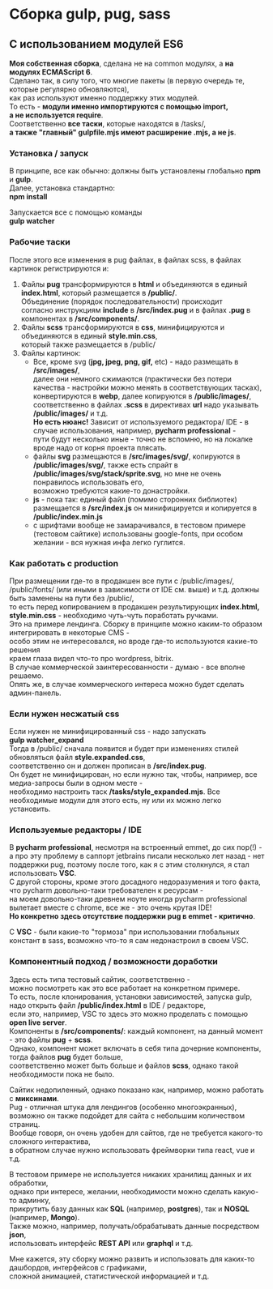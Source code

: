 # Сборка gulp, pug, sass
## С использованием модулей ES6

**Моя собственная сборка**, сделана не на common модулях, а **на модулях ECMAScript 6**.  
Сделано так,  в силу того, что многие пакеты (в первую очередь те, которые регулярно обновляются),  
как раз используют именно поддержку этих модулей.  
То есть - **модули именно импортируются с помощью import,  
а не используется require**.  
Соответственно **все таски**, которые находятся в /tasks/,  
**а также "главный" gulpfile.mjs имеют расширение .mjs, а не js**.  

### Установка / запуск
В принципе, все как обычно: должны быть установлены глобально **npm** и **gulp**.    
Далее, установка стандартно:  
**npm install**

Запускается все с помощью команды  
**gulp watcher**  

### Рабочие таски

После этого все изменения в pug файлах, в файлах scss, в файлах картинок регистрируются и:
1. Файлы **pug** трансформируются в **html** и объединяются в единый **index.html**, который размещается в **/public/**.  
Объединение (порядок последовательности) происходит  
согласно инструкциям **include** в **/src/index.pug** и в файлах **.pug** в компонентах в **/src/components/**.
2. Файлы **scss** трансформируются в **css**, минифицируются  и объединяются в единый **style.min.css**,  
который также размещается в /public/
3. Файлы картинок: 
    *  Все, кроме svg (**jpg, jpeg, png, gif,** etc) - надо размещать в **/src/images/**,  
	 далее они немного сжимаются (практически без потери качества - настройки можно менять в соответствующих тасках), 
	 конвертируются в **webp**,  далее копируются в **/public/images/**,  
	соответственно в файлах **.scss** в директивах **url** надо указывать **/public/images/** и т.д.  
	**Но есть нюанс!** Зависит от используемого редактора/ IDE - в случае использования, например, **pycharm professional** -  
	пути будут несколько иные -
	точно не вспомню, но на локалке вроде надо от корня проекта плясать.
    * файлы **svg** размещаются в **/src/images/svg/**,  копируются в **/public/images/svg/**, 
 также есть спрайт в **/public/images/svg/stack/sprite.svg**,  но мне не очень понравилось использовать его,  
	возможно требуются какие-то донастройки.
    * **js** - пока так: единый файл (помимо сторонних библиотек) размещается в **/src/index.js** он минифицируется и копируется в **/public/index.min.js**
    * с шрифтами вообще не замарачивался, в тестовом примере (тестовом сайтике) использованы google-fonts, при особом желании - вся нужная инфа легко гуглится.

### Как работать с production

При размещении где-то в продакшен все пути с /public/images/, /public/fonts/ (или иными в зависимости от IDE см. выше)  и т.д. должны быть заменены на пути без /public/,  
то есть перед копированием в продакшен результирующих **index.html, style.min.css** - необходимо чуть-чуть поработать ручками.  
Это на примере лендинга. Сборку в принципе можно каким-то образом интегрировать в некоторые CMS -  
особо этим не интересовался, но вроде где-то используются какие-то решения  
краем глаза видел что-то про wordpress, bitrix.  
В случае коммерческой заинтересованности - думаю - все вполне решаемо.  
Опять же, в случае коммерческого интереса можно будет сделать админ-панель.

### Если нужен несжатый css
 
Если нужен не минифицированный css - надо запускать   
**gulp watcher_expand**  
Тогда в /public/ сначала появится и будет при изменениях стилей обновляться файл **style.expanded.css**,  
соответственно он и должен  прописан в **/src/index.pug**.  
Он будет не минифицирован, но если нужно так, чтобы, например, все медиа-запросы были в одном месте -  
необходимо настроить таск **/tasks/style_expanded.mjs**.
Все необходимые модули для этого есть, ну или их можно легко установить.

### Используемые редакторы / IDE
В **pycharm professional**, несмотря на встроенный emmet, до сих пор(!) -  
а про эту проблему в саппорт jetbrains писали несколько лет назад - нет поддержки pug, 
поэтому после того, как я с этим столкнулся, я стал использовать **VSС**.  
С другой стороны, кроме этого досадного недоразумения и того факта,  
что pycharm довольно-таки требователен к ресурсам -  
на моем довольно-таки древнем ноуте иногда pycharm professional вылетает вместе с chrome,
все же - это очень крутая IDE!  
**Но конкретно здесь отсутствие поддержки pug в emmet - критично**.  

С **VSC** - были какие-то "тормоза" при использовании глобальных констант в sass, 
возможно что-то я сам недонастроил в своем VSC.

### Компонентный подход / возможности доработки
Здесь есть типа тестовый сайтик, соответственно -  
можно посмотреть как это все работает на конкретном примере.  
То есть, после клонирования, установки зависимостей, запуска gulp,  
надо открыть файл **/public/index.html** в IDE / редакторе,  
если это, например, VSC то здесь это можно проделать c помощью **open live server**.  
Компоненты в **/src/components/**: каждый компонент, на данный момент - это файлы **pug** + **scss**.  
Однако, компонент может включать в себя типа дочерние компоненты, тогда файлов **pug** будет больше,  
соответственно может быть больше и файлов **scss**, однако такой необходимости пока не было.  

Сайтик недопиленный, однако показано как, например, можно работать с **миксинами**.  
Pug - отличная штука для лендингов (особенно многоэкранных),  
возможно он также подойдет  для сайта с небольшим количеством страниц.  
Вообще говоря, он очень удобен для сайтов, где не требуется какого-то сложного интерактива,  
в обратном случае нужно использовать фреймворки типа react, vue и т.д.  

В тестовом примере не используется никаких хранилищ данных и их обработки,  
однако при интересе, желании, необходимости можно сделать какую-то админку,  
прикрутить базу данных как **SQL** (например, **postgres**), так и **NOSQL** (например, **Mongo**).  
Также можно, например, получать/обрабатывать данные посредством **json**,  
использовать интерфейс **REST API** или **graphql** и т.д.

Мне кажется, эту сборку можно развить и использовать для каких-то дашбордов, интерфейсов с графиками,  
сложной анимацией, статистической информацией и т.д.






